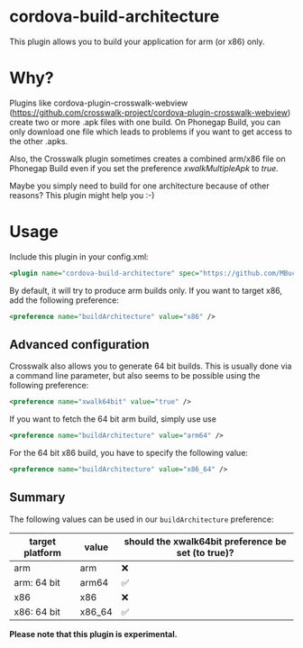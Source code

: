 # cordova-build-architecture
This plugin allows you to build your application for arm (or x86) only.
# Why?
Plugins like cordova-plugin-crosswalk-webview (https://github.com/crosswalk-project/cordova-plugin-crosswalk-webview) create two or more .apk files with one build. On Phonegap Build, you can only download one file which leads to problems if you want to get access to the other .apks.

Also, the Crosswalk plugin sometimes creates a combined arm/x86 file on Phonegap Build even if you set the preference *xwalkMultipleApk* to *true*.

Maybe you simply need to build for one architecture because of other reasons? This plugin might help you :-)

# Usage
Include this plugin in your config.xml:
```xml
<plugin name="cordova-build-architecture" spec="https://github.com/MBuchalik/cordova-build-architecture.git#v1.0.4" source="git" />
```

By default, it will try to produce arm builds only. If you want to target x86, add the following preference:
```xml
<preference name="buildArchitecture" value="x86" />
```

## Advanced configuration
Crosswalk also allows you to generate 64 bit builds. This is usually done via a command line parameter, but also seems to be possible using the following preference:
```xml
<preference name="xwalk64bit" value="true" />
```

If you want to fetch the 64 bit arm build, simply use use
```xml
<preference name="buildArchitecture" value="arm64" />
```
For the 64 bit x86 build, you have to specify the following value:
```xml
<preference name="buildArchitecture" value="x86_64" />
```

## Summary
The following values can be used in our ```buildArchitecture``` preference:

| target platform | value | should the xwalk64bit preference be set (to true)? |
| -------- | ----- | ----------------------------- |
| arm      | arm   | :x: |
| arm: 64 bit | arm64 | :white_check_mark: |
| x86      | x86   | :x: |
| x86: 64 bit | x86_64 | :white_check_mark: |

**Please note that this plugin is experimental.**
